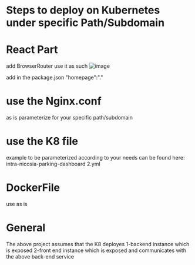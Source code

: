 # Steps to deploy on Kubernetes under specific Path/Subdomain

# React Part
add BrowserRouter
use it as such 
![image](https://github.com/Stavrogiannis/trial-repo-malakies/assets/112877493/5914f14c-2c4d-4957-a94f-a293f25d7f94)


add in the package.json
"homepage":"."

# use the Nginx.conf
as is parameterize for your specific path/subdomain

# use the K8 file
example to be parameterized according to your needs can be found here: intra-nicosia-parking-dashboard 2.yml

# DockerFile
use as is

# General
The above project assumes that the K8 deployes 
1-backend instance which is exposed 
2-front end instance which is exposed and communicates with the above back-end service 



